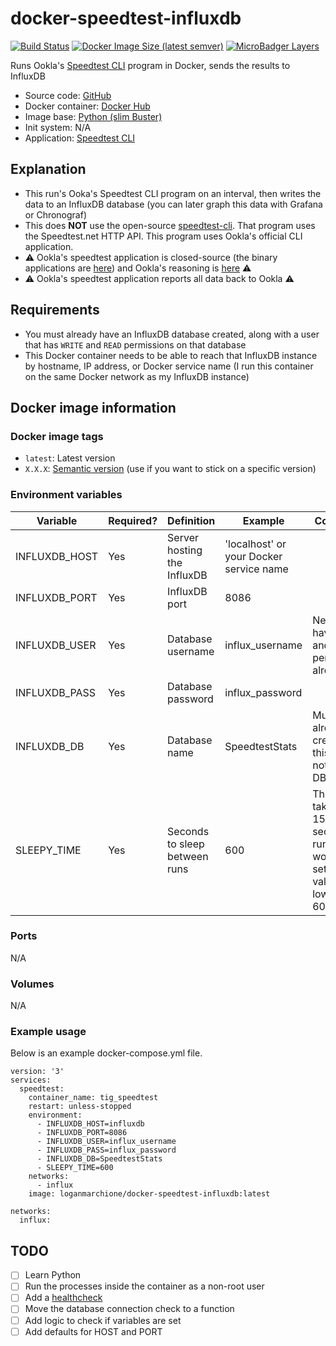 # docker-speedtest-influxdb

[![Build Status](https://travis-ci.org/loganmarchione/docker-speedtest-influxdb.svg?branch=master)](https://travis-ci.org/loganmarchione/docker-speedtest-influxdb)
[![Docker Image Size (latest semver)](https://img.shields.io/docker/image-size/loganmarchione/docker-speedtest-influxdb)](https://hub.docker.com/r/loganmarchione/docker-speedtest-influxdb)
[![MicroBadger Layers](https://img.shields.io/microbadger/layers/loganmarchione/docker-speedtest-influxdb)](https://microbadger.com/images/loganmarchione/docker-speedtest-influxdb)

Runs Ookla's [Speedtest CLI](https://www.speedtest.net/apps/cli) program in Docker, sends the results to InfluxDB
  - Source code: [GitHub](https://github.com/loganmarchione/docker-speedtest-influxdb)
  - Docker container: [Docker Hub](https://hub.docker.com/r/loganmarchione/docker-speedtest-influxdb)
  - Image base: [Python (slim Buster)](https://hub.docker.com/_/python)
  - Init system: N/A
  - Application: [Speedtest CLI](https://www.speedtest.net/apps/cli)

## Explanation

  - This run's Ooka's Speedtest CLI program on an interval, then writes the data to an InfluxDB database (you can later graph this data with Grafana or Chronograf)
  - This does **NOT** use the open-source [speedtest-cli](https://github.com/sivel/speedtest-cli). That program uses the Speedtest.net HTTP API. This program uses Ookla's official CLI application.
  - ⚠️ Ookla's speedtest application is closed-source (the binary applications are [here](https://bintray.com/ookla)) and Ookla's reasoning is [here](https://www.reddit.com/r/HomeNetworking/comments/dpalqu/speedtestnet_just_launched_an_official_c_cli/f5tm9up/) ⚠️
  - ⚠️ Ookla's speedtest application reports all data back to Ookla ⚠️

## Requirements

  - You must already have an InfluxDB database created, along with a user that has `WRITE` and `READ` permissions on that database
  - This Docker container needs to be able to reach that InfluxDB instance by hostname, IP address, or Docker service name (I run this container on the same Docker network as my InfluxDB instance)

## Docker image information

### Docker image tags
  - `latest`: Latest version
  - `X.X.X`: [Semantic version](https://semver.org/) (use if you want to stick on a specific version)

### Environment variables
| Variable       | Required? | Definition                       | Example                                     | Comments                                                                                         |
|----------------|-----------|----------------------------------|---------------------------------------------|--------------------------------------------------------------------------------------------------|
| INFLUXDB_HOST  | Yes       | Server hosting the InfluxDB      | 'localhost' or your Docker service name     |                                                                                                  |
| INFLUXDB_PORT  | Yes       | InfluxDB port                    | 8086                                        |                                                                                                  |
| INFLUXDB_USER  | Yes       | Database username                | influx_username                             | Needs to have WRITE and READ permissions already                                                 |
| INFLUXDB_PASS  | Yes       | Database password                | influx_password                             |                                                                                                  |
| INFLUXDB_DB    | Yes       | Database name                    | SpeedtestStats                              | Must already be created, this does not create a DB                                               |
| SLEEPY_TIME    | Yes       | Seconds to sleep between runs    | 600                                         | The loop takes about 15-30 seconds to run, so I wouldn't set this value any lower than 60 (1min) |

### Ports
N/A

### Volumes
N/A

### Example usage
Below is an example docker-compose.yml file.
```
version: '3'
services:
  speedtest:
    container_name: tig_speedtest
    restart: unless-stopped
    environment:
      - INFLUXDB_HOST=influxdb
      - INFLUXDB_PORT=8086
      - INFLUXDB_USER=influx_username
      - INFLUXDB_PASS=influx_password
      - INFLUXDB_DB=SpeedtestStats
      - SLEEPY_TIME=600
    networks:
      - influx
    image: loganmarchione/docker-speedtest-influxdb:latest

networks:
  influx:
```

## TODO
- [ ] Learn Python
- [ ] Run the processes inside the container as a non-root user
- [ ] Add a [healthcheck](https://docs.docker.com/engine/reference/builder/#healthcheck)
- [ ] Move the database connection check to a function
- [ ] Add logic to check if variables are set
- [ ] Add defaults for HOST and PORT
